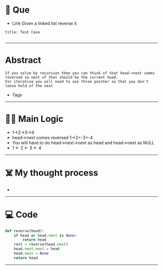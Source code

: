 # 🧩 Que
- Link
Given a linked list reverse it
```ad-question
title: Test Case


```

---
# Abstract
```ad-abstract
If you solve by recursion then you can think of that head->next comes reversed so next of that should be the current head.
For iterative you will need to use three pointer so that you don't loose hold of the next
```

- Tags 
--- 
# 🕵️‍♂️ Main Logic
- 1->2->3->4
- head->next comes reversed 1->2<-3<-4
- You will have to do head->next->next as head and head->next as NULL
- 1 <- 2 <- 3 <- 4

---
# ☠️ My thought process
- 
---

# 💻 Code
```python
def reverse(head):
	if head or head.next is None:
		return head
	rest = reverse(head.next)
	head.next.next = head
	head.next = None
	return head
```
---
